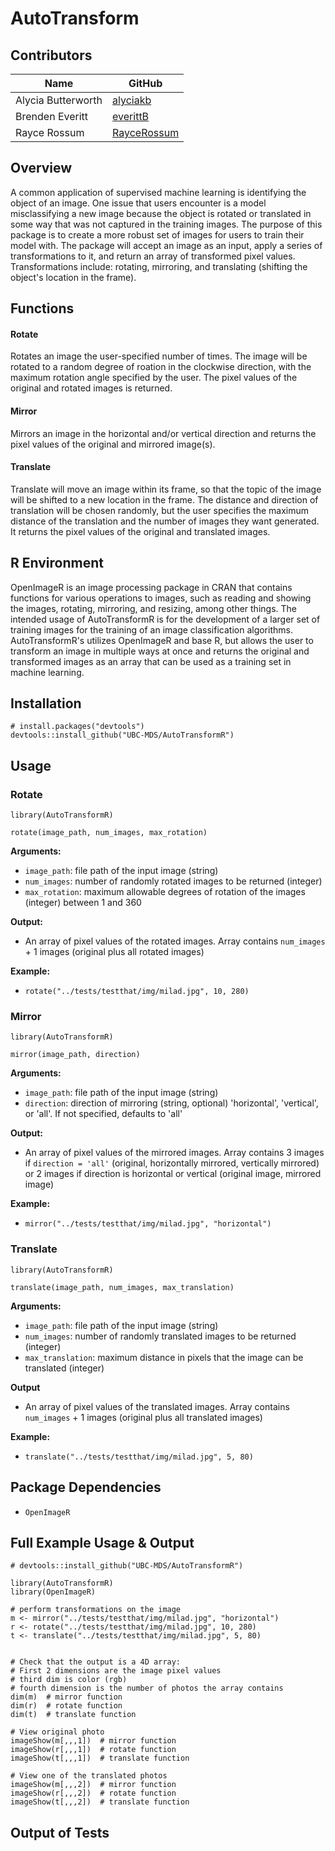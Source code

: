 # AutoTransform

## Contributors

| Name | GitHub |
|---|---|
| Alycia Butterworth | [alyciakb](https://github.com/alyciakb) |
| Brenden Everitt | [everittB](https://github.com/everittB) |
| Rayce Rossum | [RayceRossum](https://github.com/RayceRossum) |


## Overview

A common application of supervised machine learning is identifying the object of an image. One issue that users encounter is a model misclassifying a new image because the object is rotated or translated in some way that was not captured in the training images. The purpose of this package is to create a more robust set of images for users to train their model with. The package will accept an image as an input, apply a series of transformations to it, and return an array of transformed pixel values. Transformations include: rotating, mirroring, and translating (shifting the object's location in the frame).


## Functions

#### Rotate

Rotates an image the user-specified number of times. The image will be rotated to a random degree of roation in the clockwise direction, with the maximum rotation angle specified by the user. The pixel values of the original and rotated images is returned.

#### Mirror

Mirrors an image in the horizontal and/or vertical direction and returns the pixel values of the original and mirrored image(s).

#### Translate

Translate will move an image within its frame, so that the topic of the image will be shifted to a new location in the frame. The distance and direction of translation will be chosen randomly, but the user specifies the maximum distance of the translation and the number of images they want generated. It returns the pixel values of the original and translated images.


## R Environment

OpenImageR is an image processing package in CRAN that contains functions for various operations to images, such as reading and showing the images, rotating, mirroring, and resizing, among other things. The intended usage of AutoTransformR is for the development of a larger set of training images for the training of an image classification algorithms. AutoTransformR's utilizes OpenImageR and base R, but allows the user to transform an image in multiple ways at once and returns the original and transformed images as an array that can be used as a training set in machine learning.


## Installation

```
# install.packages("devtools")
devtools::install_github("UBC-MDS/AutoTransformR")
```


## Usage

### Rotate

`library(AutoTransformR)`

`rotate(image_path, num_images, max_rotation)`

**Arguments:**

- `image_path`: file path of the input image (string)
- `num_images`: number of randomly rotated images to be returned (integer)
- `max_rotation`: maximum allowable degrees of rotation of the images (integer) between 1 and 360

**Output:**

- An array of pixel values of the rotated images. Array contains `num_images` + 1 images (original plus all rotated images)

**Example:**

- `rotate("../tests/testthat/img/milad.jpg", 10, 280)`


### Mirror

`library(AutoTransformR)`

`mirror(image_path, direction)`

**Arguments:**

- `image_path`: file path of the input image (string)
- `direction`: direction of mirroring (string, optional) 'horizontal', 'vertical', or 'all'. If not specified, defaults to 'all'

**Output:**

- An array of pixel values of the mirrored images. Array contains 3 images if `direction = 'all'` (original, horizontally mirrored, vertically mirrored) or 2 images if direction is horizontal or vertical (original image, mirrored image)

**Example:**

- `mirror("../tests/testthat/img/milad.jpg", "horizontal")`


### Translate

`library(AutoTransformR)`

`translate(image_path, num_images, max_translation)`

**Arguments:**

- `image_path`: file path of the input image (string)
- `num_images`: number of randomly translated images to be returned (integer)
- `max_translation`: maximum distance in pixels that the image can be translated (integer)

**Output**

- An array of pixel values of the translated images. Array contains `num_images` + 1 images (original plus all translated images)

**Example:**

- `translate("../tests/testthat/img/milad.jpg", 5, 80)`


## Package Dependencies

- `OpenImageR`


## Full Example Usage & Output

```
# devtools::install_github("UBC-MDS/AutoTransformR")

library(AutoTransformR)
library(OpenImageR)

# perform transformations on the image
m <- mirror("../tests/testthat/img/milad.jpg", "horizontal")
r <- rotate("../tests/testthat/img/milad.jpg", 10, 280)
t <- translate("../tests/testthat/img/milad.jpg", 5, 80)


# Check that the output is a 4D array:
# First 2 dimensions are the image pixel values
# third dim is color (rgb)
# fourth dimension is the number of photos the array contains
dim(m)  # mirror function
dim(r)  # rotate function
dim(t)  # translate function

# View original photo
imageShow(m[,,,1])  # mirror function
imageShow(r[,,,1])  # rotate function
imageShow(t[,,,1])  # translate function

# View one of the translated photos
imageShow(m[,,,2])  # mirror function
imageShow(r[,,,2])  # rotate function
imageShow(t[,,,2])  # translate function

```

## Output of Tests
